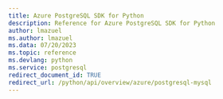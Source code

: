 ```yaml
---
title: Azure PostgreSQL SDK for Python
description: Reference for Azure PostgreSQL SDK for Python
author: lmazuel
ms.author: lmazuel
ms.data: 07/20/2023
ms.topic: reference
ms.devlang: python
ms.service: postgresql
redirect_document_id: TRUE
redirect_url: /python/api/overview/azure/postgresql-mysql
---
```

